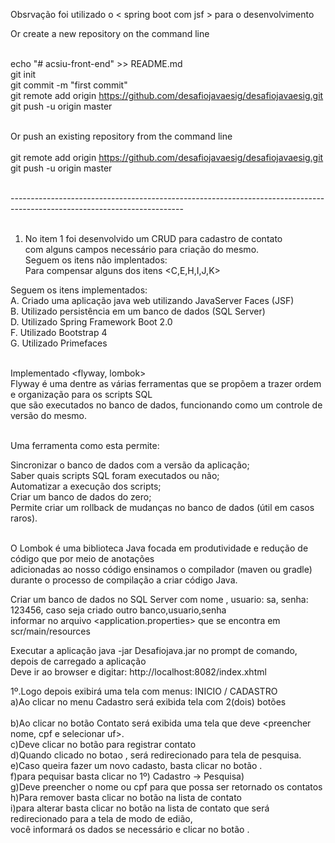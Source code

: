 Obsrvação foi utilizado o < spring boot com jsf > para o desenvolvimento<br />

Or create a new repository on the command line<br /><br />

echo "# acsiu-front-end" >> README.md<br />
git init<br />
git commit -m "first commit"<br />
git remote add origin https://github.com/desafiojavaesig/desafiojavaesig.git<br />
git push -u origin master<br /><br />

Or push an existing repository from the command line<br /><br />
git remote add origin https://github.com/desafiojavaesig/desafiojavaesig.git<br />
git push -u origin master<br /><br />

-------------------------------------------------------------------------------------------------------------------------<br /><br />
1) No item 1 foi desenvolvido um CRUD para cadastro de contato<br /> com alguns campos necessário para criação do mesmo.<br />
Seguem os itens não implentados:<br />
Para compensar alguns dos itens <C,E,H,I,J,K><br />

Seguem os itens implementados:<br />
A. Criado uma aplicação java web utilizando JavaServer Faces (JSF)<br />
B. Utilizado persistência em um banco de dados (SQL Server)<br />
D. Utilizado Spring Framework Boot 2.0<br />
F. Utilizado Bootstrap 4<br />
G. Utilizado Primefaces<br /><br />

Implementado <flyway, lombok><br />
Flyway é uma dentre as várias ferramentas que se propõem a trazer ordem e organização para os scripts SQL<br />
que são executados no banco de dados, funcionando como um controle de versão do mesmo.<br /><br />

Uma ferramenta como esta permite:<br />

Sincronizar o banco de dados com a versão da aplicação;<br />
Saber quais scripts SQL foram executados ou não;<br />
Automatizar a execução dos scripts;<br />
Criar um banco de dados do zero;<br />
Permite criar um rollback de mudanças no banco de dados (útil em casos raros).<br /><br />

O Lombok é uma biblioteca Java focada em produtividade e redução de código que por meio de anotações<br />
adicionadas ao nosso código ensinamos o compilador (maven ou gradle) durante o processo de compilação a criar código Java.<br />

Criar um banco de dados no SQL Server com nome <Acsiu>, usuario: sa, senha: 123456, caso seja criado outro banco,usuario,senha<br />
informar no arquivo <application.properties> que se encontra em scr/main/resources<br />

Executar a aplicação java -jar Desafiojava.jar no prompt de comando, depois de carregado a aplicação<br />
Deve ir ao browser e digitar: http://localhost:8082/index.xhtml<br />

1º.Logo depois exibirá uma tela com menus: INICIO / CADASTRO<br />
a)Ao clicar no menu Cadastro será exibida tela com 2(dois) botões <Pesquisa e Contato><br/><br />
b)Ao clicar no botão Contato será exibida uma tela que deve <preencher nome, cpf e selecionar uf>.<br />
c)Deve clicar no botão <Salvar> para registrar contato<br />
d)Quando clicado no botao <salvar>, será redirecionado para tela de pesquisa.<br />
e)Caso queira fazer um novo cadasto, basta clicar no botão <novo>.<br />
f)para pequisar basta clicar no 1º) Cadastro -> Pesquisa)<br />
g)Deve preencher o nome <nome completo ou parcial> ou cpf<informar o cpf completo> para que possa ser retornado os contatos<br />
h)Para remover basta clicar no botão <Remover> na lista de contato<br />
i)para alterar basta clicar no botão <Alterar> na lista de contato que será redirecionado para a tela de modo de edião,<br />
você informará os dados se necessário e clicar no botão <Salvar>.<br />




